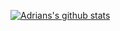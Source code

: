 [![Adrians's github stats](https://github-readme-stats.vercel.app/api?username=psycadelik)](https://github.com/anuraghazra/github-readme-stats)

